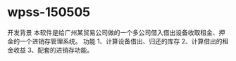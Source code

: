 # wpss-150505
开发背景 
本软件是给广州某贸易公司做的一个多公司借入借出设备收取租金、押金的一个进销存管理系统。
功能
1、计算设备借出、归还的库存
2、计算借出的租金收益
3、配套的进销存功能。
